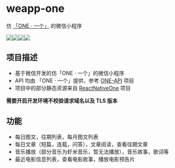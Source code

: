 # weapp-one

仿 [「ONE · 一个」](http://www.wandoujia.com/apps/one.hh.oneclient) 的微信小程序

![](http://7xqvel.com1.z0.glb.clouddn.com/ONE-index.gif?imageView2/2/w/320)![](http://7xqvel.com1.z0.glb.clouddn.com/ONE-reading.gif?imageView2/2/w/320)![](http://7xqvel.com1.z0.glb.clouddn.com/ONE-music.gif?imageView2/2/w/320)![](http://7xqvel.com1.z0.glb.clouddn.com/ONE-movie.gif?imageView2/2/w/320)

## 项目描述
- 基于微信开发的仿「ONE · 一个」的微信小程序
- API 均由 「ONE · 一个」提供，参考 [ONE-API](https://github.com/lipeiwei-szu/ONE-API) 项目
- 项目中的部分静态资源来自 [ReactNativeOne](https://github.com/lipeiwei-szu/ReactNativeOne) 项目

**需要开启开发环境不校验请求域名以及 TLS 版本**

## 功能
- 每日图文，往期列表，每月图文列表
- 每日文章（短篇，连载，问答），文章阅读，查看往期文章
- 音乐播放（部分音乐为虾米音乐，暂无法播放），音乐故事，歌词等
- 最近电影信息列表，查看电影故事，播放电影预告片
